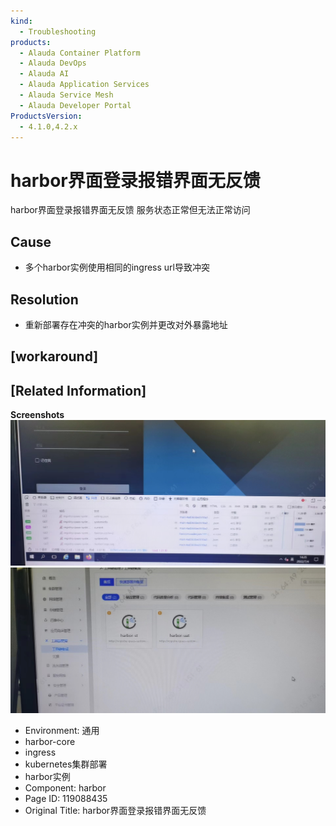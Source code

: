 ```yaml
---
kind:
  - Troubleshooting
products:
  - Alauda Container Platform
  - Alauda DevOps
  - Alauda AI
  - Alauda Application Services
  - Alauda Service Mesh
  - Alauda Developer Portal
ProductsVersion:
  - 4.1.0,4.2.x
---
```

<!-- A type of document that involves encountering a fault, diagnosing it, performing root cause analysis, and providing solutions. -->

# harbor界面登录报错界面无反馈

harbor界面登录报错界面无反馈 服务状态正常但无法正常访问

## Cause
- 多个harbor实例使用相同的ingress url导致冲突

## Resolution
- 重新部署存在冲突的harbor实例并更改对外暴露地址

## [workaround]

## [Related Information]
**Screenshots**
![](assets/harborjie-mian-deng-lu-bao-cuo-jie-mian-wu-fan-kui/image2022-7-4_15-58-0.png)
![](assets/harborjie-mian-deng-lu-bao-cuo-jie-mian-wu-fan-kui/image2022-7-4_16-1-40.png)
- Environment: 通用
- harbor-core
- ingress
- kubernetes集群部署
- harbor实例
- Component: harbor
- Page ID: 119088435
- Original Title: harbor界面登录报错界面无反馈
